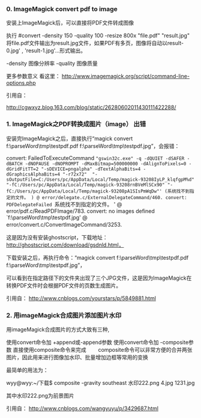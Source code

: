 ### 0. ImageMagick convert pdf to image  

安装上ImageMagick后，可以直接将PDF文件转成图像

执行
#convert -density 150 -quality 100 -resize 800x "file.pdf" "result.jpg"
将file.pdf文件输出为result.jpg文件，如果PDF有多页，图像将自动以result-0.jpg' , 'result-1.jpg'...形式输出。

-density 图像分辨率
-quality 图像质量

更多参数意义 看这里：
http://www.imagemagick.org/script/command-line-options.php

引用自：

http://cgwxyz.blog.163.com/blog/static/26280602011430111422288/


### 1. ImageMagick之PDF转换成图片（image） 出错


安装完ImageMagick之后，直接执行“magick convert f:\parseWord\tmp\testpdf.pdf f:\parseWord\tmp\testpdf.jpg”，会报错：

convert: FailedToExecuteCommand `"gswin32c.exe" -q -dQUIET -dSAFER -dBATCH -dNOPAUSE -dNOPROMPT -dMaxBitmap=500000000 -dAlignToPixels=0 -dGridFitTT=2 "-sDEVICE=pngalpha" -dTextAlphaBits=4 -dGraphicsAlphaBits=4 "-r72x72"  "-sOutputFile=C:/Users/pc/AppData/Local/Temp/magick-93208IyLP_klqfgpM%d" "-fC:/Users/pc/AppData/Local/Temp/magick-93208rnBVeMlSCx90" "-fC:/Users/pc/AppData/Local/Temp/magick-93208pA1SIsPmWqDw"' (系统找不到指定的文件。
) @ error/delegate.c/ExternalDelegateCommand/460.
convert: PDFDelegateFailed `系统找不到指定的文件。
' @ error/pdf.c/ReadPDFImage/783.
convert: no images defined `f:\parseWord\tmp\testpdf.jpg' @ error/convert.c/ConvertImageCommand/3253.
　　

 

这是因为没有安装ghostscript，下载地址：http://ghostscript.com/download/gsdnld.html，

 

下载安装之后，再执行命令：“magick convert f:\parseWord\tmp\testpdf.pdf f:\parseWord\tmp\testpdf.jpg”，

 

可以看到在指定路径下的文件夹出现了三个JPG文件，这是因为ImageMagick在转换PDF文件时会根据PDF文件的页数生成图片。

引用自：
http://www.cnblogs.com/yourstars/p/5849881.html


### 2. 用imageMagick合成图片添加图片水印

用imageMagick合成图片的方式大致有三种,

使用convert命令加 +append或-append参数
使用convert命令加 -composite参数
直接使用composite命令来完成
　　composite命令可以非常方便的合并两张图片，因此用来进行图像加水印、批量增加边框等常用的变换

 最简单的用法为：

wyy@wyy:~/下载$ composite -gravity southeast 水印222.png 4.jpg 1231.jpg

 

其中水印222.png为前景图片

引用自：
http://www.cnblogs.com/wangyuyu/p/3429687.html

